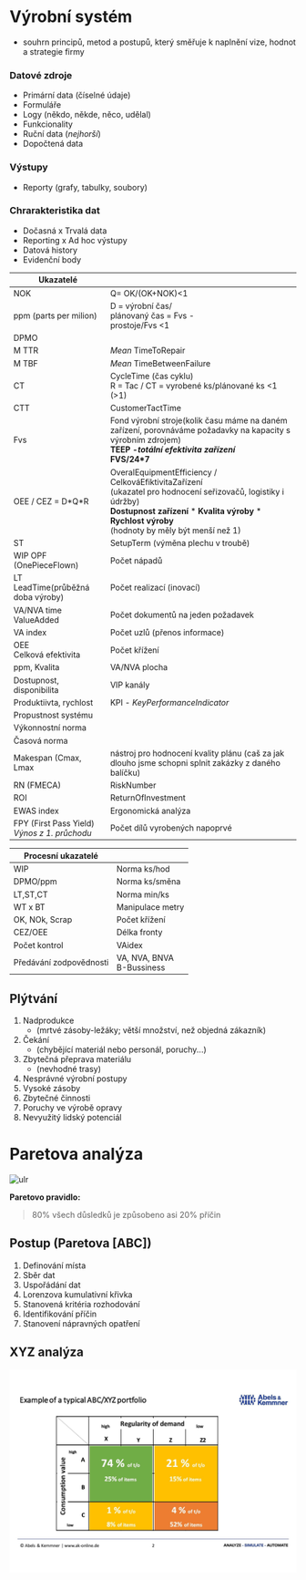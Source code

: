 # Výrobní systém

- souhrn principů, metod a postupů, který směřuje k naplnění vize, hodnot a strategie firmy

### Datové zdroje

- Primární data (číselné údaje)
- Formuláře
- Logy (někdo, někde, něco, udělal)
- Funkcionality
- Ruční data (*nejhorší*)
- Dopočtená data

### Výstupy

- Reporty (grafy, tabulky, soubory)

### Chrarakteristika dat

- Dočasná x Trvalá data
- Reporting x Ad hoc výstupy
- Datová history
- Evidenční body

|  Ukazatelé |   |
|---|---|
|  NOK | Q= OK/(OK+NOK)<1  |
|  ppm (parts per milion) | D = výrobní čas/<br>  plánovaný čas = Fvs -<br> prostoje/Fvs <1 |
| DPMO   |   |
| M TTR  |  *Mean* TimeToRepair |
|  M TBF |  *Mean* TimeBetweenFailure |
|CT     | CycleTime (čas cyklu)<br>R = Tac / CT = vyrobené ks/plánované ks <1 (>1) |
|CTT| CustomerTactTime|
|Fvs|Fond výrobní stroje(kolik času máme na daném zařízení, porovnáváme požadavky na kapacity s výrobním zdrojem)<br>**TEEP *-totální efektivita zařízení*<br>FVS/24*7**|
|OEE / CEZ = D\*Q\*R| OveralEquipmentEfficiency / CelkováEfiktivitaZařízení<br>(ukazatel pro hodnocení seřizovačů, logistiky i údržby)<br>**Dostupnost zařízení** \* **Kvalita výroby** \* **Rychlost výroby**<br> (hodnoty by měly být menší než 1)|
|ST|SetupTerm (výměna plechu v troubě)|
|WIP OPF<br>(OnePieceFlown)| Počet nápadů |
|LT <br>LeadTime(průběžná doba výroby)|Počet realizací (inovací)|
|VA/NVA time<br>ValueAdded|Počet dokumentů na jeden požadavek|
|VA index|Počet uzlů (přenos informace)|
|OEE <br>Celková efektivita|Počet křížení|
|ppm, Kvalita|VA/NVA plocha|
|Dostupnost, disponibilita|VIP kanály|
|Produktiivta, rychlost|KPI - *KeyPerformanceIndicator*|
|Propustnost systému| |
|Výkonnostní norma||
|Časová norma| |
|Makespan (Cmax, Lmax|nástroj pro hodnocení kvality plánu (caš za jak dlouho jsme schopni splnit zakázky z daného balíčku)|
|RN (FMECA)|RiskNumber|
|ROI| ReturnOfInvestment|
|EWAS index|Ergonomická analýza|
|FPY (First Pass Yield)<br>*Výnos z 1. průchodu*|Počet dílů vyrobených napoprvé|

|Procesní ukazatelé||
|---|---|
|WIP|Norma ks/hod|
|DPMO/ppm|Norma ks/směna|
|LT,ST,CT|Norma min/ks|
|WT x BT| Manipulace metry|
|OK, NOk, Scrap|Počet křížení|
|CEZ/OEE|Délka fronty|
|Počet kontrol|VAidex|
|Předávání zodpovědnosti|VA, NVA, BNVA<br>B-Bussiness|

## Plýtvání

1. Nadprodukce
   - (mrtvé zásoby-ležáky; větší množství, než objedná zákazník)
1. Čekání
   - (chybějící materiál nebo personál, poruchy...)
1. Zbytečná přeprava materiálu
   - (nevhodné trasy)
1. Nesprávné výrobní postupy
1. Vysoké zásoby
1. Zbytečné činnosti
1. Poruchy ve výrobě opravy
1. Nevyužitý lidský potenciál

# Paretova analýza

![ulr](./media/Paretova%20anal%C3%BDza%20-%20graf.jpg)

**Paretovo pravidlo:**
> 80% všech důsledků je způsobeno asi 20% příčin
>
## Postup (Paretova [ABC])

1. Definování místa
1. Sběr dat
1. Uspořádání dat
1. Lorenzova kumulativní křivka
1. Stanovená kritéria rozhodování
1. Identifikování příčin
1. Stanovení nápravných opatření

## XYZ analýza

![url](./media/XYZ%20analysis.jpg)
